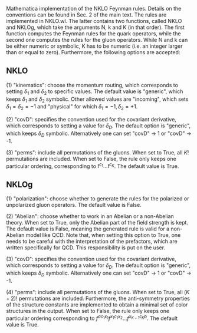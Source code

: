 Mathematica implementation of the NKLO Feynman rules. Details on the conventions can be found in Sec. 2 of the main text. The rules are implemented in NKLO.wl. The latter contains two functions, called NKLO and NKLOg, which take the arguments N, k and K (in that order). The first function computes the Feynman rules for the quark operators, while the second one computes the rules for the gluon operators. While N and k can be either numeric or symbolic, K has to be numeric (i.e. an integer larger than or equal to zero). Furthermore, the following options are accepted:

## NKLO

(1) "kinematics": choose the momentum routing, which corresponds to setting $\delta_1$ and $\delta_2$ to specific values. The default value is "generic", which keeps $\delta_1$ and $\delta_2$ symbolic. Other allowed values are "incoming", which sets $\delta_1=\delta_2=-1$ and "physical" for which $\delta_1=-1, \delta_2=+1$.

(2) "covD": specifies the convention used for the covariant derivative, which corresponds to setting a value for $\delta_D$. The default option is "generic", which keeps $\delta_D$ symbolic. Alternatively one can set "covD" $\rightarrow$ 1 or "covD" $\rightarrow$ -1.

(3) "perms": include all permutations of the gluons. When set to True, all $K!$ permutations are included. When set to False, the rule only keeps one particular ordering, corresponding to $t^{c_1}\dots t^{c_K}$. The default value is True.

## NKLOg

(1) "polarization": choose whether to generate the rules for the polarized or unpolarized gluon operators. The default value is False.

(2) "Abelian": choose whether to work in an Abelian or a non-Abelian theory. When set to True, only the Abelian part of the field strength is kept. The default value is False, meaning the generated rule is valid for a non-Abelian model like QCD. Note that, when setting this option to True, one needs to be careful with the interpretation of the prefactors, which are written specifically for QCD. This responsibility is put on the user.

(3) "covD": specifies the convention used for the covariant derivative, which corresponds to setting a value for $\delta_D$. The default option is "generic", which keeps $\delta_D$ symbolic. Alternatively one can set "covD" $\rightarrow$ 1 or "covD" $\rightarrow$ -1.

(4) "perms": include all permutations of the gluons. When set to True, all $(K+2)!$ permutations are included. Furthermore, the anti-symmetry properties of the structure constants are implemented to obtain a minimal set of color structures in the output. When set to False, the rule only keeps one particular ordering corresponding to $f^{a c_1 x_1}f^{x_1 c_1 x_2}\dots f^{x_{K-1}c_K b}$. The default value is True.
